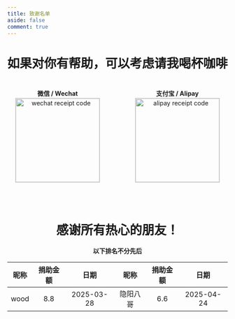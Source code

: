 ```yaml
---
title: 致谢名单
aside: false
comment: true
---
```


<h1 class="centered-bold">如果对你有帮助，可以考虑请我喝杯咖啡</h1>

<div class="payment-container">
  <div class="payment-item">
    <p class="payment-label">微信 / Wechat</p>
    <img class="payment-image" src="https://pan.811520.xyz/2024-11/1730603920-wechatpay.webp" alt="wechat receipt code" />
  </div>
  <div class="payment-item">
    <p class="payment-label">支付宝 / Alipay</p>
    <img class="payment-image" src="https://pan.811520.xyz/2024-11/1730603921-alipay.webp" alt="alipay receipt code" />
  </div>
</div>

<style>
  .centered-bold {
    text-align: center; /* 居中 */
    font-weight: bold;  /* 加粗 */
  }

  /* 默认布局：并排排列 */
  .payment-container {
    display: flex;
    justify-content: center;
    align-items: center;
    gap: 80px;
    margin-top: 40px;
    flex-direction: row;
  }

  /* 每个支付项的样式 */
  .payment-item {
    display: flex;
    flex-direction: column;
    align-items: center;
    text-align: center;
  }

  .payment-label {
    font-weight: bold;
    margin: 0;
    line-height: 1.5;
  }

  .payment-image {
    width: 192px !important; /* 使用 !important 确保图片宽度 */
    border: 1px solid lightgrey;
  }

  /* 屏幕宽度小于768px时，调整为上下排列 */
  @media (max-width: 768px) {
    .payment-container {
      flex-direction: column;
      gap: 20px; /* 调整上下间距 */
    }
  }
</style>

<br><br>

<h1 class="centered-bold">感谢所有热心的朋友！</h1>

<div align="center"><strong>以下排名不分先后</strong></div>

| 昵称 | 捐助金额 |    日期    | 昵称 | 捐助金额 |    日期    |
| :--: | :------: | :--------: | :--: | :------: | :--------: |
| wood |   8.8    | 2025-03-28 | 隐阳八哥  |   6.6   | 2025-04-24 |
